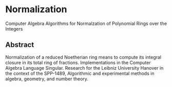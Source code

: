 # Normalization
Computer Algebra Algorithms for Normalzation of Polynomial Rings over the Integers

## Abstract

Normalization of a reduced Noetherian ring means to compute its integral closure in its total ring of fractions. 
Implementations in the Computer Algebra Language Singular. Research for the Leibniz University Hanover in the context of the SPP-1489, Algorithmic and experimental methods in algebra, geometry, and number theory.
